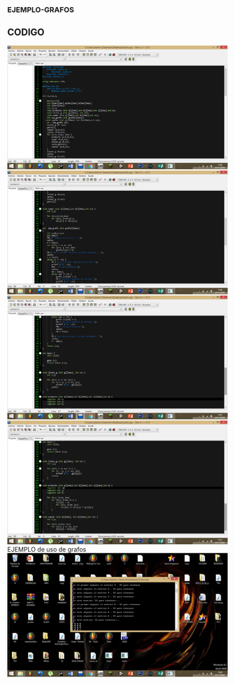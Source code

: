 ### EJEMPLO-GRAFOS

## CODIGO
![imagen](https://raw.githubusercontent.com/david-ruiz-ss/Ejemplo-Grafos-c/main/my%20folder/Captura%20de%20pantalla%20(135).png)
![imagen](https://github.com/david-ruiz-ss/Ejemplo-Grafos-c/blob/main/my%20folder/Captura%20de%20pantalla%20(136).png)
![imagen](https://github.com/david-ruiz-ss/Ejemplo-Grafos-c/blob/main/my%20folder/Captura%20de%20pantalla%20(137).png)
![imagen](https://github.com/david-ruiz-ss/Ejemplo-Grafos-c/blob/main/my%20folder/Captura%20de%20pantalla%20(138).png)
EJEMPLO de uso de grafos
![imagen](https://github.com/david-ruiz-ss/Ejemplo-Grafos-c/blob/main/my%20folder/Captura%20de%20pantalla%20(140).png)

